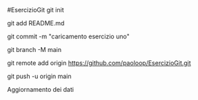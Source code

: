 #EsercizioGit 
git init

git add README.md

git commit -m "caricamento esercizio uno"

git branch -M main

git remote add origin https://github.com/paoloop/EsercizioGit.git

git push -u origin main


Aggiornamento dei dati

